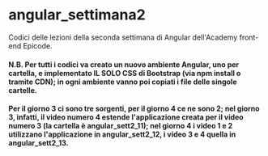# angular_settimana2
Codici delle lezioni della seconda settimana di Angular dell'Academy front-end Epicode.
#### N.B. Per tutti i codici va creato un nuovo ambiente Angular, uno per cartella, e implementato IL SOLO CSS di Bootstrap (via npm install o tramite CDN); in ogni ambiente vanno poi copiati i file delle singole cartelle.
#### Per il giorno 3 ci sono tre sorgenti, per il giorno 4 ce ne sono 2; nel giorno 3, infatti, il video numero 4 estende l'applicazione creata per il video numero 3 (la cartella è angular_sett2_11); nel giorno 4 i video 1 e 2 utilizzano l'applicazione in angular_sett2_12, i video 3 e 4 quella in angular_sett2_13.
